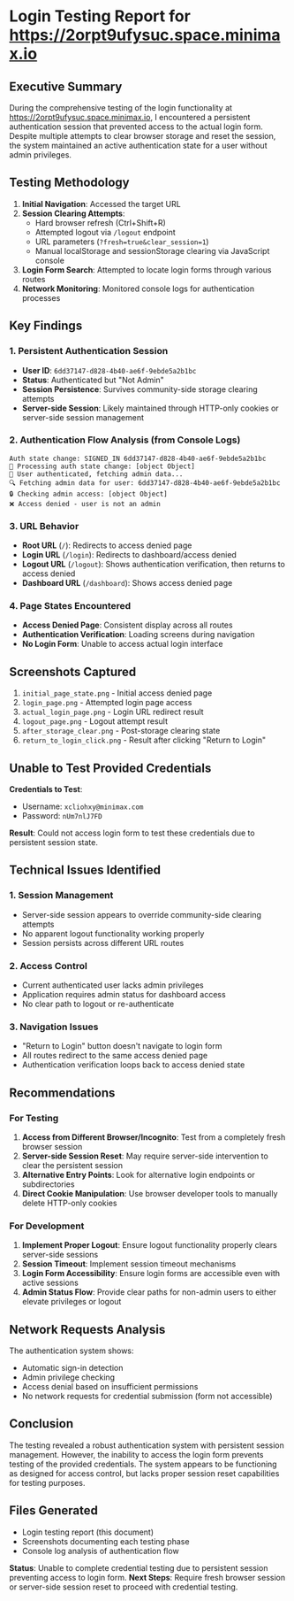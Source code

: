 # Login Testing Report for https://2orpt9ufysuc.space.minimax.io

## Executive Summary

During the comprehensive testing of the login functionality at https://2orpt9ufysuc.space.minimax.io, I encountered a persistent authentication session that prevented access to the actual login form. Despite multiple attempts to clear browser storage and reset the session, the system maintained an active authentication state for a user without admin privileges.

## Testing Methodology

1. **Initial Navigation**: Accessed the target URL
2. **Session Clearing Attempts**: 
   - Hard browser refresh (Ctrl+Shift+R)
   - Attempted logout via `/logout` endpoint
   - URL parameters (`?fresh=true&clear_session=1`)
   - Manual localStorage and sessionStorage clearing via JavaScript console
3. **Login Form Search**: Attempted to locate login forms through various routes
4. **Network Monitoring**: Monitored console logs for authentication processes

## Key Findings

### 1. Persistent Authentication Session
- **User ID**: `6dd37147-d828-4b40-ae6f-9ebde5a2b1bc`
- **Status**: Authenticated but "Not Admin"
- **Session Persistence**: Survives community-side storage clearing attempts
- **Server-side Session**: Likely maintained through HTTP-only cookies or server-side session management

### 2. Authentication Flow Analysis (from Console Logs)
```
Auth state change: SIGNED_IN 6dd37147-d828-4b40-ae6f-9ebde5a2b1bc
🔄 Processing auth state change: [object Object]
👤 User authenticated, fetching admin data...
🔍 Fetching admin data for user: 6dd37147-d828-4b40-ae6f-9ebde5a2b1bc
🔒 Checking admin access: [object Object]
❌ Access denied - user is not an admin
```

### 3. URL Behavior
- **Root URL** (`/`): Redirects to access denied page
- **Login URL** (`/login`): Redirects to dashboard/access denied
- **Logout URL** (`/logout`): Shows authentication verification, then returns to access denied
- **Dashboard URL** (`/dashboard`): Shows access denied page

### 4. Page States Encountered
- **Access Denied Page**: Consistent display across all routes
- **Authentication Verification**: Loading screens during navigation
- **No Login Form**: Unable to access actual login interface

## Screenshots Captured
1. `initial_page_state.png` - Initial access denied page
2. `login_page.png` - Attempted login page access
3. `actual_login_page.png` - Login URL redirect result
4. `logout_page.png` - Logout attempt result
5. `after_storage_clear.png` - Post-storage clearing state
6. `return_to_login_click.png` - Result after clicking "Return to Login"

## Unable to Test Provided Credentials

**Credentials to Test**: 
- Username: `xcliohxy@minimax.com`
- Password: `nUm7nlJ7FD`

**Result**: Could not access login form to test these credentials due to persistent session state.

## Technical Issues Identified

### 1. Session Management
- Server-side session appears to override community-side clearing attempts
- No apparent logout functionality working properly
- Session persists across different URL routes

### 2. Access Control
- Current authenticated user lacks admin privileges
- Application requires admin status for dashboard access
- No clear path to logout or re-authenticate

### 3. Navigation Issues
- "Return to Login" button doesn't navigate to login form
- All routes redirect to the same access denied page
- Authentication verification loops back to access denied state

## Recommendations

### For Testing
1. **Access from Different Browser/Incognito**: Test from a completely fresh browser session
2. **Server-side Session Reset**: May require server-side intervention to clear the persistent session
3. **Alternative Entry Points**: Look for alternative login endpoints or subdirectories
4. **Direct Cookie Manipulation**: Use browser developer tools to manually delete HTTP-only cookies

### For Development
1. **Implement Proper Logout**: Ensure logout functionality properly clears server-side sessions
2. **Session Timeout**: Implement session timeout mechanisms
3. **Login Form Accessibility**: Ensure login forms are accessible even with active sessions
4. **Admin Status Flow**: Provide clear paths for non-admin users to either elevate privileges or logout

## Network Requests Analysis

The authentication system shows:
- Automatic sign-in detection
- Admin privilege checking
- Access denial based on insufficient permissions
- No network requests for credential submission (form not accessible)

## Conclusion

The testing revealed a robust authentication system with persistent session management. However, the inability to access the login form prevents testing of the provided credentials. The system appears to be functioning as designed for access control, but lacks proper session reset capabilities for testing purposes.

## Files Generated
- Login testing report (this document)
- Screenshots documenting each testing phase
- Console log analysis of authentication flow

**Status**: Unable to complete credential testing due to persistent session preventing access to login form.
**Next Steps**: Require fresh browser session or server-side session reset to proceed with credential testing.